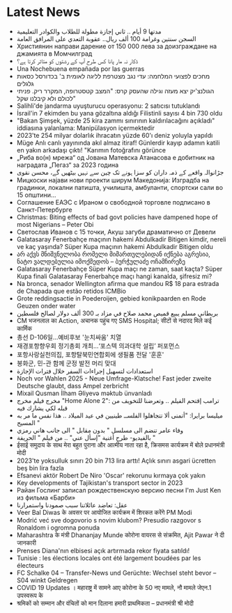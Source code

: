 # Latest News
-  مدتها 9 أيام .. ثاني إجازة مطولة للطلاب والكوادر التعليمية
-  السجن سنتين وغرامة 100 ألف ريال.. عقوبة التعدي على المرافق العامة
-  Християнин направи дарение от 150 000 лева за доизграждане на джамията в Момчилград
-  ڈکار نہ مار پانا کس طرح آپ کے رشتوں کو متاثر کرتا ہے؟
-  Una Nochebuena empañada por las guerras
-  מחכים לפצועי המלחמה: עדי נגב מצטרפת לליגה לאומית ב' בכדורסל כסאות גלגלים
-  הגולנצ'יק יצא מעזה וגילה שהעסק קרס: "המצב קטסטרופה, המקרר ריק. פניתי לכולם ולא קיבלנו שקל"
-  Salihli'de jandarma uyuşturucu operasyonu: 2 satıcısı tutuklandı
-  İsrail'in 7 ekimden bu yana gözaltına aldığı Filistinli sayısı 4 bin 730 oldu
-  "Bakan Şimşek, yüzde 25 kira zammı sınırının kaldırılacağını açıkladı" iddiasına yalanlama: Manipülasyon içermektedir
-  2023'te 254 milyar dolarlık ihracatın yüzde 60'ı deniz yoluyla yapıldı
-  Müge Anlı canlı yayınında akıl almaz itiraf! Günlerdir kayıp adamın katili en yakın arkadaşı çıktı! "Karımın fotoğrafını görünce
-  „Риба во(н) мрежа“ од Jована Mатевска Aтанасова е добитник на наградата „Пегаз“ за 2023 година
-  جڑانوالہ واقعے کے ذمہ داران کو سزا ہونے تک چین سے نہیں بیٹھیں گے، محسن نقوی
-  Мицкоски најави нови проекти ширум Македонија: Изградба на градинки, локални патишта, училишта, амбуланти, спортски сали во 15 општини…
-  Соглашение ЕАЭС с Ираном о свободной торговле подписано в Санкт-Петербурге
-  Christmas: Biting effects of bad govt policies have dampened hope of most Nigerians – Peter Obi
-  Светослав Иванов с 15 точки, Акуш загуби драматично от Девели
-  Galatasaray Fenerbahçe maçının hakemi Abdulkadir Bitigen kimdir, nereli ve kaç yaşında? Süper Kupa maçının hakemi Abdulkadir Bitigen oldu
-  არ აქვს მნიშვნელობა რომელი მიმართულებიდან იქნება აგრესია, ნატო ვალდებულია იმოქმედოს – ბურჭულაძე ოჩამჩირეზე
-  Galatasaray Fenerbahçe Süper Kupa maçı ne zaman, saat kaçta? Süper Kupa finali Galatasaray Fenerbahçe maçı hangi kanalda, şifresiz mi?
-  Na bronca, senador Wellington afirma que mandou R$ 18 para estrada de Chapada que estão retidos ICMBio
-  Grote reddingsactie in Poederoijen, gebied konikpaarden en Rode Geuzen onder water
-  بريطاني مسلم يبيع قميص محمد صلاح في مزاد بـ 300 ألف دولار لصالح فلسطين
-  CM भजनलाल का Action, अचानक पहुंच गए SMS Hospital; सीटों से नदारद मिले कई कार्मिक
-  총선 D-106일…예비후보 '눈치싸움' 치열
-  재경포항향우회 정기총회 개최…‘포스텍 의과대학 설립’ 퍼포먼스
-  포항사랑실천의집, 포항탈북민연합회에 생필품 전달 '훈훈'
-  봉화군, 민-관 함께 군정 발전 머리 맞대
-  استعدادات لتسهيل إجراءات السفر خلال فترات الإجازة
-  Noch vor Wahlen 2025 - Neue Umfrage-Klatsche! Fast jeder zweite Deutsche glaubt, dass Ampel zerbricht
-  Mixail Qusman İlham Əliyevə məktub ünvanladı
-  مخرج فيلم مخرج "Home Alone 2": ترامب إقتحم الفيلم .. وتعرضنا للتخويف من قبله لكي يشارك فيه
-  ميليسا برايرا: "أتمنى ألا تتجاهلوا الفلســ طينيين في عيد الميلاد .. هذا نفس ما مر به المسيح "
-  وفاء عامر تنضم الى مسلسل " بدون مقابل " الى جانب هاني رمزي
-  بالفيديو- طرح أغنية "إسأل عني" .. من فيلم " الحريفة "
-  ईसाई समुदाय के साथ मेरा बहुत पुराना और आत्मीय नाता रहा है, क्रिसमस कार्यक्रम में बोले प्रधानमंत्री मोदी
-  2023'te yoksulluk sınırı 20 bin 713 lira arttı! Açlık sınırı asgari ücretten beş bin lira fazla
-  Efsanevi aktör Robert De Niro 'Oscar' rekorunu kırmaya çok yakın
-  Key developments of Tajikistan's transport sector in 2023
-  Райан Гослинг записал рождественскую версию песни I'm Just Ken из фильма «Барби»
-  عقل: تعاضد عائلاتنا سبب صمودنا واستمرارنا
-  Veer Bal Diwas के अवसर पर आयोजित कार्यक्रम में शिरकत करेंगे PM Modi
-  Modrić već sve dogovorio s novim klubom? Presudio razgovor s Ronaldom i ogromna ponuda
-  Maharashtra के मंत्री Dhananjay Munde कोरोना वायरस से संक्रमित, Ajit Pawar ने दी जानकारी
-  Prenses Diana'nın elbisesi açık artırmada rekor fiyata satıldı!
-  Tunisie : les élections locales ont été largement boudées par les électeurs
-  FC Schalke 04 – Transfer-News und Gerüchte: Wechsel steht bevor – S04 winkt Geldregen
-  COVID 19 Updates । महाराष्ट्र में सामने आए कोरोना के 50 नए मामले, नौ मामले जेएन.1 उपस्वरूप के
-  श्रमिकों को सम्मान और वंचितों को मान दिलाना हमारी प्राथमिकता – प्रधानमंत्री श्री मोदी
